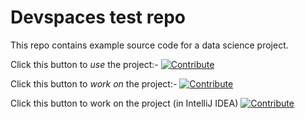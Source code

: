 # Devspaces test repo

This repo contains example source code for a data science project.

Click this button to *use* the project:-
[![Contribute](https://www.eclipse.org/che/contribute.svg)](https://devspaces.apps.ocp1.azure.dso.digital.mod.uk/#https://github.com/dayglo/devspaces-test/tree/tensorflow-test)

Click this button to *work on* the project:-
[![Contribute](https://www.eclipse.org/che/contribute.svg)](https://devspaces.apps.ocp1.azure.dso.digital.mod.uk/#https://github.com/dayglo/devspaces-test)




Click this button to work on the project (in IntelliJ IDEA)
[![Contribute](https://www.eclipse.org/che/contribute.svg)](https://devspaces.apps.ocp1.azure.dso.digital.mod.uk/#[https://github.com/dayglo/devspaces-test](https://github.com/dayglo/devspaces-test/tree/tensorflow-test)?new&che-editor=che-incubator/che-idea/latest)

